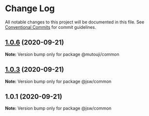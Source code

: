 # Change Log

All notable changes to this project will be documented in this file.
See [Conventional Commits](https://conventionalcommits.org) for commit guidelines.

## [1.0.6](https://github.com/codeoneline/lerna-repo/compare/v1.0.5...v1.0.6) (2020-09-21)

**Note:** Version bump only for package @mutouji/common





## [1.0.3](https://github.com/codeoneline/lerna-repo/compare/v1.0.2...v1.0.3) (2020-09-21)

**Note:** Version bump only for package @jsw/common





## 1.0.1 (2020-09-21)

**Note:** Version bump only for package @jsw/common
